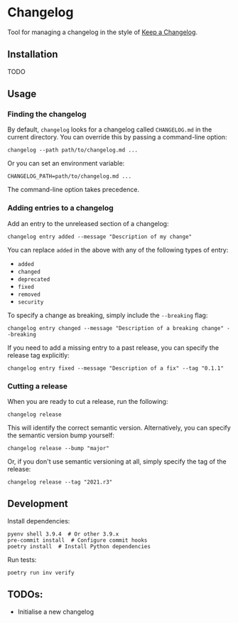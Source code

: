 # Changelog

Tool for managing a changelog in the style of [Keep a Changelog](http://keepachangelog.com/en/1.0.0/).

## Installation

TODO

## Usage

### Finding the changelog

By default, `changelog` looks for a changelog called `CHANGELOG.md` in the current directory. You can override this by passing a command-line option:

```shell
changelog --path path/to/changelog.md ...
```

Or you can set an environment variable:

```shell
CHANGELOG_PATH=path/to/changelog.md ...
```

The command-line option takes precedence.

### Adding entries to a changelog

Add an entry to the unreleased section of a changelog:

```shell
changelog entry added --message "Description of my change"
```

You can replace `added` in the above with any of the following types of entry:

- `added`
- `changed`
- `deprecated`
- `fixed`
- `removed`
- `security`

To specify a change as breaking, simply include the `--breaking` flag:

```shell
changelog entry changed --message "Description of a breaking change" --breaking
```

If you need to add a missing entry to a past release, you can specify the release tag explicitly:

```shell
changelog entry fixed --message "Description of a fix" --tag "0.1.1"
```

### Cutting a release

When you are ready to cut a release, run the following:

```shell
changelog release
```

This will identify the correct semantic version. Alternatively, you can specify the semantic version bump yourself:

```shell
changelog release --bump "major"
```

Or, if you don't use semantic versioning at all, simply specify the tag of the release:

```shell
changelog release --tag "2021.r3"
```

## Development

Install dependencies:

```shell
pyenv shell 3.9.4  # Or other 3.9.x
pre-commit install  # Configure commit hooks
poetry install  # Install Python dependencies
```

Run tests:

```shell
poetry run inv verify
```

## TODOs:

- Initialise a new changelog
